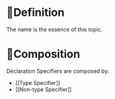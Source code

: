 # 📝Definition
The name is the essence of this topic.

# 🧪Composition
Declaration Specifiers are composed by:
- [[Type Specifier]]
- [[Non-type Specifier]]
